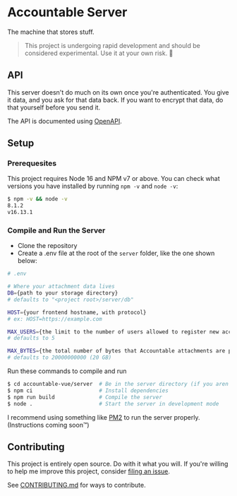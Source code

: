 # Accountable Server

The machine that stores stuff.

> This project is undergoing rapid development and should be considered experimental. Use it at your own risk. 🤙

## API

This server doesn't do much on its own once you're authenticated. You give it data, and you ask for that data back. If you want to encrypt that data, do that yourself before you send it.

The API is documented using [OpenAPI](https://petstore.swagger.io/?url=https://raw.githubusercontent.com/AverageHelper/accountable-vue/main/server/openapi.yaml).

## Setup

### Prerequesites

This project requires Node 16 and NPM v7 or above. You can check what versions you have installed by running `npm -v` and `node -v`:

```sh
$ npm -v && node -v
8.1.2
v16.13.1
```

### Compile and Run the Server

- Clone the repository
- Create a .env file at the root of the `server` folder, like the one shown below:

```sh
# .env

# Where your attachment data lives
DB={path to your storage directory}
# defaults to "<project root>/server/db"

HOST={your frontend hostname, with protocol}
# ex: HOST=https://example.com

MAX_USERS={the limit to the number of users allowed to register new accounts}
# defaults to 5

MAX_BYTES={the total number of bytes that Accountable attachments are permitted to occupy on the system}
# defaults to 20000000000 (20 GB)
```

Run these commands to compile and run

```sh
$ cd accountable-vue/server  # Be in the server directory (if you aren't already)
$ npm ci                     # Install dependencies
$ npm run build              # Compile the server
$ node .                     # Start the server in development mode
```

I recommend using something like [PM2](https://pm2.keymetrics.io) to run the server properly. (Instructions coming soon™)

## Contributing

This project is entirely open source. Do with it what you will. If you're willing to help me improve this project, consider [filing an issue](https://github.com/AverageHelper/accountable-vue/issues/new/choose).

See [CONTRIBUTING.md](/CONTRIBUTING.md) for ways to contribute.
